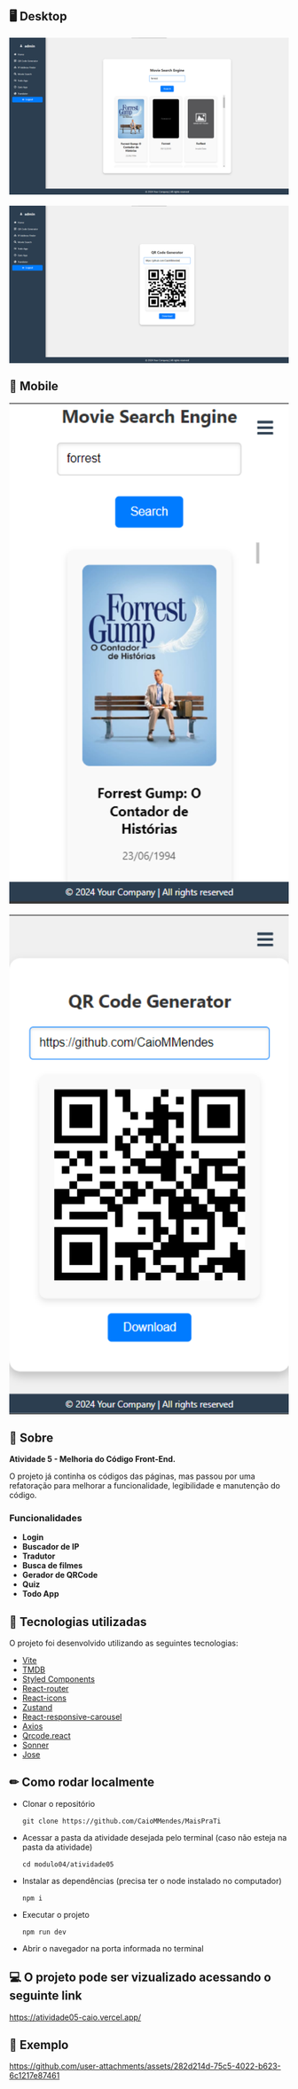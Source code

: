 ## 🖥 Desktop

<div align="center" style="justify-content:center; display:flex; flex-direction:column; gap:20px">
<img  title="Imagem do projeto desktop" src="./github/desktop-1.png" alt="Imagem do projeto desktop"  />
<img  title="Imagem do projeto desktop" src="./github/desktop-2.png" alt="Imagem do projeto desktop"  />
</div>

## 📱 Mobile

<div align="center" style="justify-content:center; display:flex; flex-direction:column; gap:20px">
<img  title="Imagem do projeto mobile" src="./github/mobile-1.png" alt="Imagem do projeto mobile"  />
<img  title="Imagem do projeto mobile" src="./github/mobile-2.png" alt="Imagem do projeto mobile"  />
</div>

## 📌 Sobre

**Atividade 5 - Melhoria do Código Front-End.**

O projeto já continha os códigos das páginas, mas passou por uma refatoração para melhorar a funcionalidade, legibilidade e manutenção do código.

### Funcionalidades

- **Login**
- **Buscador de IP**
- **Tradutor**
- **Busca de filmes**
- **Gerador de QRCode**
- **Quiz**
- **Todo App**

## 🚀 Tecnologias utilizadas

O projeto foi desenvolvido utilizando as seguintes tecnologias:

- [Vite](https://vitejs.dev/)
- [TMDB](https://www.themoviedb.org/?language=pt-BR)
- [Styled Components](https://styled-components.com/)
- [React-router](https://reactrouter.com/en/main)
- [React-icons](https://react-icons.github.io/react-icons/)
- [Zustand](https://zustand-demo.pmnd.rs/)
- [React-responsive-carousel](https://react-responsive-carousel.js.org/)
- [Axios](https://axios-http.com/)
- [Qrcode.react](https://github.com/zpao/qrcode.react)
- [Sonner](https://sonner.emilkowal.ski/)
- [Jose](https://github.com/panva/jose)

## ✏ Como rodar localmente

- Clonar o repositório
    <pre><code>git clone https://github.com/CaioMMendes/MaisPraTi</code></pre>

- Acessar a pasta da atividade desejada pelo terminal (caso não esteja na pasta da atividade)
    <pre><code>cd modulo04/atividade05</code></pre>

- Instalar as dependências (precisa ter o node instalado no computador)
    <pre><code>npm i</code></pre>

- Executar o projeto
    <pre><code>npm run dev</code></pre>

- Abrir o navegador na porta informada no terminal

## 💻 O projeto pode ser vizualizado acessando o seguinte link

<https://atividade05-caio.vercel.app/>

## 👀 Exemplo


https://github.com/user-attachments/assets/282d214d-75c5-4022-b623-6c1217e87461


